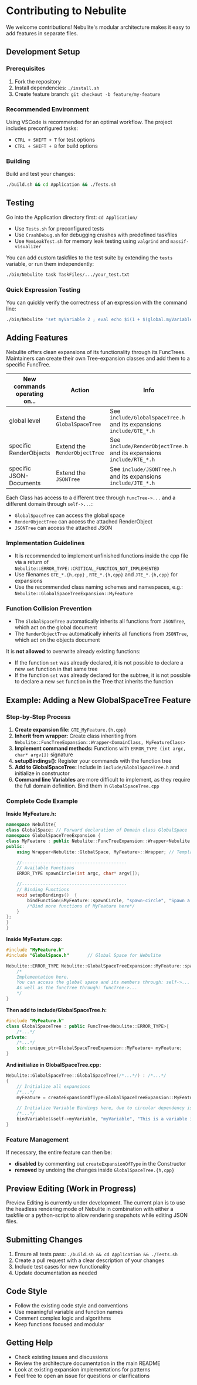 # Contributing to Nebulite

We welcome contributions! Nebulite's modular architecture makes it easy to add features in separate files.

## Development Setup

### Prerequisites

1. Fork the repository
2. Install dependencies: `./install.sh`
3. Create feature branch: `git checkout -b feature/my-feature`

### Recommended Environment

Using VSCode is recommended for an optimal workflow. The project includes preconfigured tasks:
- `CTRL + SHIFT + T` for test options
- `CTRL + SHIFT + B` for build options

### Building

Build and test your changes:
```bash
./build.sh && cd Application && ./Tests.sh
```

## Testing

Go into the Application directory first: `cd Application/`

- Use `Tests.sh` for preconfigured tests
- Use `CrashDebug.sh` for debugging crashes with predefined taskfiles
- Use `MemLeakTest.sh` for memory leak testing using `valgrind` and `massif-visualizer`

You can add custom taskfiles to the test suite by extending the `tests` variable, or run them independently:
```bash
./bin/Nebulite task TaskFiles/.../your_test.txt
```

### Quick Expression Testing

You can quickly verify the correctness of an expression with the command line:
```bash
./bin/Nebulite 'set myVariable 2 ; eval echo $i(1 + $(global.myVariable))' # returns 3
```

## Adding Features

Nebulite offers clean expansions of its functionality through its FuncTrees. 
Maintainers can create their own Tree-expansion classes and add them to a specific FuncTree.

| New commands operating on... | Action                        | Info                                                                    |
|------------------------------|-------------------------------|-------------------------------------------------------------------------|
| global level                 | Extend the `GlobalSpaceTree`  | See `include/GlobalSpaceTree.h` and its expansions `include/GTE_*.h`    |
| specific RenderObjects       | Extend the `RenderObjectTree` | See `include/RenderObjectTree.h` and its expansions `include/RTE_*.h`   |
| specific JSON-Documents      | Extend the `JSONTree`         | See `include/JSONTree.h` and its expansions `include/JTE_*.h`           |

Each Class has access to a different tree through `funcTree->...` and a different domain through `self->...`: 
- `GlobalSpaceTree` can access the global space
- `RenderObjectTree` can access the attached RenderObject
- `JSONTree` can access the attached JSON

### Implementation Guidelines

- It is recommended to implement unfinished functions inside the cpp file via a return of `Nebulite::ERROR_TYPE::CRITICAL_FUNCTION_NOT_IMPLEMENTED`
- Use filenames `GTE_*.{h,cpp}` , `RTE_*.{h,cpp}` and `JTE_*.{h,cpp}` for expansions
- Use the recommended class naming schemes and namespaces, e.g.: `Nebulite::GlobalSpaceTreeExpansion::MyFeature`


### Function Collision Prevention

- The `GlobalSpaceTree` automatically inherits all functions from `JSONTree`, which act on the global document
- The `RenderObjectTree` automatically inherits all functions from `JSONTree`, which act on the objects document

It is **not allowed** to overwrite already existing functions:
- If the function `set` was already declared, it is not possible to declare a new `set` function in that same tree
- If the function `set` was already declared for the subtree, it is not possible to declare a new `set` function in the Tree that inherits the function

## Example: Adding a New GlobalSpaceTree Feature

### Step-by-Step Process

1. **Create expansion file:** `GTE_MyFeature.{h,cpp}`
2. **Inherit from wrapper:** Create class inheriting from `Nebulite::FuncTreeExpansion::Wrapper<DomainClass, MyFeatureClass>`
3. **Implement command methods:** Functions with `ERROR_TYPE (int argc, char* argv[])` signature
4. **setupBindings():** Register your commands with the function tree
5. **Add to GlobalSpaceTree:** Include in `include/GlobalSpaceTree.h` and initialize in constructor
6. **Command line Variables** are more difficult to implement, as they require the full domain definition. Bind them in `GlobalSpaceTree.cpp`

### Complete Code Example

**Inside MyFeature.h:**

```cpp
namespace Nebulite{
class GlobalSpace; // Forward declaration of Domain class GlobalSpace 
namespace GlobalSpaceTreeExpansion {
class MyFeature : public Nebulite::FuncTreeExpansion::Wrapper<Nebulite::GlobalSpace, MyFeature> {
public:
    using Wrapper<Nebulite::GlobalSpace, MyFeature>::Wrapper; // Templated constructor from Wrapper, calls setupBindings

    //----------------------------------------
    // Available Functions
    ERROR_TYPE spawnCircle(int argc, char* argv[]);

    //----------------------------------------
    // Binding Functions
    void setupBindings()  {
        bindFunction(&MyFeature::spawnCircle, "spawn-circle", "Spawn a circle");
        /*Bind more functions of MyFeature here*/
    }
};
}
}
```

**Inside MyFeature.cpp:**
```cpp
#include "MyFeature.h"
#include "GlobalSpace.h"       // Global Space for Nebulite

Nebulite::ERROR_TYPE Nebulite::GlobalSpaceTreeExpansion::MyFeature::spawnCircle(int argc, char* argv[]){
    /*
    Implementation here.
    You can access the global space and its members through: self->...
    As well as the funcTree through: funcTree->...
    */
}
```

**Then add to include/GlobalSpaceTree.h:**
```cpp
#include "MyFeature.h"
class GlobalSpaceTree : public FuncTree<Nebulite::ERROR_TYPE>{
    /*...*/
private:
    /*...*/
    std::unique_ptr<GlobalSpaceTreeExpansion::MyFeature> myFeature;
}
```

**And initialize in GlobalSpaceTree.cpp:**
```cpp
Nebulite::GlobalSpaceTree::GlobalSpaceTree(/*...*/) : /*...*/
{
    // Initialize all expansions
    /*...*/
    myFeature = createExpansionOfType<GlobalSpaceTreeExpansion::MyFeature>();

    // Initialize Variable Bindings here, due to circular dependency issues
    /*...*/
    bindVariable(&self->myVariable, "myVariable", "This is a variable inside globalSpace");
}
```

### Feature Management

If necessary, the entire feature can then be:
- **disabled** by commenting out `createExpansionOfType` in the Constructor
- **removed** by undoing the changes inside `GlobalSpaceTree.{h,cpp}`

## Preview Editing (Work in Progress)

Preview Editing is currently under development. The current plan is to use the headless rendering mode of Nebulite in combination with either a taskfile or a python-script to allow rendering snapshots while editing JSON files.

## Submitting Changes

1. Ensure all tests pass: `./build.sh && cd Application && ./Tests.sh`
2. Create a pull request with a clear description of your changes
3. Include test cases for new functionality
4. Update documentation as needed

## Code Style

- Follow the existing code style and conventions
- Use meaningful variable and function names
- Comment complex logic and algorithms
- Keep functions focused and modular

## Getting Help

- Check existing issues and discussions
- Review the architecture documentation in the main README
- Look at existing expansion implementations for patterns
- Feel free to open an issue for questions or clarifications
